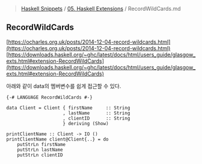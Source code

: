 > [Haskell Snippets](../README.md) / [05. Haskell Extensions](README.md) / RecordWildCards.md
## RecordWildCards
[https://ocharles.org.uk/posts/2014-12-04-record-wildcards.html](https://ocharles.org.uk/posts/2014-12-04-record-wildcards.html)
[https://downloads.haskell.org/~ghc/latest/docs/html/users_guide/glasgow_exts.html#extension-RecordWildCards](https://downloads.haskell.org/~ghc/latest/docs/html/users_guide/glasgow_exts.html#extension-RecordWildCards)

아래와 같이 data의 멤버변수를 쉽게 접근할 수 있다.

```
{-# LANGUAGE RecordWildCards #-}

data Client = Client { firstName     :: String
                     , lastName      :: String
                     , clientID      :: String 
                     } deriving (Show)

printClientName :: Client -> IO ()
printClientName client@Client{..} = do
    putStrLn firstName
    putStrLn lastName
    putStrLn clientID
```